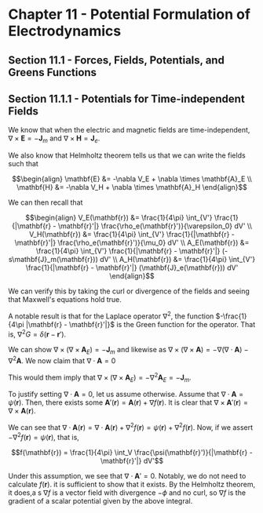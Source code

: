 # Chapter 11 - Potential Formulation of Electrodynamics

## Section 11.1 - Forces, Fields, Potentials, and Greens Functions

## Section 11.1.1 - Potentials for Time-independent Fields

We know that when the electric and magnetic fields are time-independent, $\nabla \times \mathbf{E} = -\mathbf{J}_m$ and $\nabla \times \mathbf{H} = \mathbf{J}_e$.

We also know that Helmholtz theorem tells us that we can write the fields such that

$$\begin{align}
\mathbf{E} &= -\nabla V_E + \nabla \times \mathbf{A}_E \\
\mathbf{H} &= -\nabla V_H + \nabla \times \mathbf{A}_H
\end{align}$$

We can then recall that

$$\begin{align}
V_E(\mathbf{r}) &= \frac{1}{4\pi} \int_{V'} \frac{1}{|\mathbf{r} - \mathbf{r}'|} \frac{\rho_e(\mathbf{r}')}{\varepsilon_0} dV' \\
V_H(\mathbf{r}) &= \frac{1}{4\pi} \int_{V'} \frac{1}{|\mathbf{r} - \mathbf{r}'|} \frac{\rho_e(\mathbf{r}')}{\mu_0} dV' \\
A_E(\mathbf{r}) &= \frac{1}{4\pi} \int_{V'} \frac{1}{|\mathbf{r} - \mathbf{r}'|} (-s\mathbf{J}_m(\mathbf{r})) dV' \\
A_H(\mathbf{r}) &= \frac{1}{4\pi} \int_{V'} \frac{1}{|\mathbf{r} - \mathbf{r}'|} (\mathbf{J}_e(\mathbf{r})) dV'
\end{align}$$

We can verify this by taking the curl or divergence of the fields and seeing that Maxwell's equations hold true.

A notable result is that for the Laplace operator $\nabla^2$, the function $-\frac{1}{4\pi |\mathbf{r} - \mathbf{r}'|}$ is the Green function for the operator. That is, $\nabla^2 G = \delta(\mathbf{r} - \mathbf{r}')$.

We can show $\nabla \times (\nabla \times \mathbf{A}_E) = -\mathbf{J}_m$ and likewise as $\nabla \times (\nabla \times \mathbf{A}) = -\nabla(\nabla \cdot \mathbf{A}) - \nabla^2 \mathbf{A}$. We now claim that $\nabla \cdot \mathbf{A} = 0$

This would them imply that $\nabla \times (\nabla \times \mathbf{A}_E) = -\nabla^2 \mathbf{A}_E = -\mathbf{J}_m$.

To justify setting $\nabla \cdot \mathbf{A} = 0$, let us assume otherwise. Assume that $\nabla \cdot \mathbf{A} = \psi(\mathbf{r})$. Then, there exists some $\mathbf{A}'(\mathbf{r}) = \mathbf{A}(\mathbf{r}) + \nabla f(\mathbf{r})$.  It is clear that $\nabla \times \mathbf{A}'(\mathbf{r}) = \nabla \times \mathbf{A}(\mathbf{r})$.

We can see that $\nabla \cdot \mathbf{A}(\mathbf{r}) = \nabla \cdot \mathbf{A}(\mathbf{r}) + \nabla^2 f(\mathbf{r}) = \psi(\mathbf{r}) + \nabla^2 f(\mathbf{r})$. Now, if we assert $-\nabla^2 f(\mathbf{r}) = \psi(\mathbf{r})$, that is,

$$f(\mathbf{r}) = \frac{1}{4\pi} \int_V \frac{\psi(\mathbf{r}')}{|\mathbf{r} - \mathbf{r}'|} dV'$$

Under this assumption, we see that $\nabla \cdot \mathbf{A}' = 0$. Notably, we do not need to calculate $f(\mathbf{r})$. it is sufficient to show that it exists. By the Helmholtz theorem, it does,a s $\nabla f$ is a vector field with divergence $-\phi$ and no curl, so $\nabla f$ is the gradient of a scalar potential given by the above integral.


